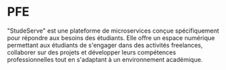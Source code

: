 # PFE
"StudeServe" est une plateforme de microservices conçue spécifiquement pour répondre aux besoins des étudiants. Elle offre un espace numérique permettant aux étudiants de s'engager dans des activités freelances, collaborer sur des projets et développer leurs compétences professionnelles tout en s'adaptant à un environnement académique.
